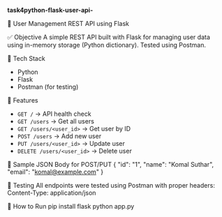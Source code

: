 **task4python-flask-user-api-**

🧠 User Management REST API using Flask

✅ Objective
A simple REST API built with Flask for managing user data using in-memory storage (Python dictionary). 
Tested using Postman.

🔧 Tech Stack
- Python
- Flask
- Postman (for testing)

📌 Features
- `GET /` → API health check
- `GET /users` → Get all users
- `GET /users/<user_id>` → Get user by ID
- `POST /users` → Add new user
- `PUT /users/<user_id>` → Update user
- `DELETE /users/<user_id>` → Delete user

🔄 Sample JSON Body for POST/PUT 
{
  "id": "1",
  "name": "Komal Suthar",
  "email": "komal@example.com"
}

📸 Testing
All endpoints were tested using Postman with proper headers:
Content-Type: application/json

📁 How to Run
pip install flask
python app.py

